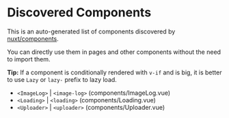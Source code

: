 # Discovered Components

This is an auto-generated list of components discovered by [nuxt/components](https://github.com/nuxt/components).

You can directly use them in pages and other components without the need to import them.

**Tip:** If a component is conditionally rendered with `v-if` and is big, it is better to use `Lazy` or `lazy-` prefix to lazy load.

- `<ImageLog>` | `<image-log>` (components/ImageLog.vue)
- `<Loading>` | `<loading>` (components/Loading.vue)
- `<Uploader>` | `<uploader>` (components/Uploader.vue)
